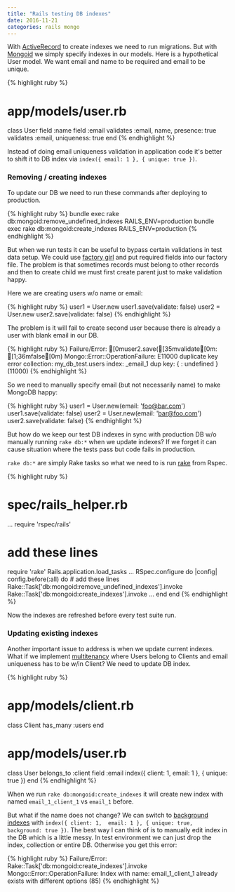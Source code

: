 ```yaml
---
title: "Rails testing DB indexes"
date: 2016-11-21
categories: rails mongo
---
```


With [ActiveRecord](http://edgeguides.rubyonrails.org/active_record_migrations.html) to create indexes we need to run migrations.  But with [Mongoid](https://github.com/mongodb/mongoid) we simply specify indexes in our models.  Here is a hypothetical User model.  We want email and name to be required and email to be unique.  

{% highlight ruby %}
# app/models/user.rb
class User
  field :name
  field :email
  validates :email, name, presence: true
  validates :email, uniqueness: true
end
{% endhighlight %}

Instead of doing email uniqueness validation in application code it's better to shift it to DB index via `index({ email: 1 }, { unique: true })`.

### Removing / creating indexes

 To update our DB we need to run these commands after deploying to production.  

{% highlight ruby %}
bundle exec rake db:mongoid:remove_undefined_indexes RAILS_ENV=production
bundle exec rake db:mongoid:create_indexes RAILS_ENV=production
{% endhighlight %}

But when we run tests it can be useful to bypass certain validations in test data setup.  We could use [factory girl](https://github.com/thoughtbot/factory_girl_rails) and put required fields into our factory file.  The problem is that sometimes records must belong to other records and then to create child we must first create parent just to make validation happy.  

Here we are creating users w/o name or email:

{% highlight ruby %}
user1 = User.new
user1.save(validate: false)
user2 = User.new
user2.save(validate: false)
{% endhighlight %}

The problem is it will fail to create second user because there is already a user with blank email in our DB.  

{% highlight ruby %}
Failure/Error: [0muser2.save([35mvalidate[0m: [1;36mfalse[0m)
Mongo::Error::OperationFailure:
  E11000 duplicate key error collection: my_db_test.users
  index: _email_1 dup key: { : undefined } (11000)
{% endhighlight %}

So we need to manually specify email (but not necessarily name) to make MongoDB happy:

{% highlight ruby %}
user1 = User.new(email: 'foo@bar.com')
user1.save(validate: false)
user2 = User.new(email: 'bar@foo.com')
user2.save(validate: false)
{% endhighlight %}

But how do we keep our test DB indexes in sync with production DB w/o manually running `rake db:*` when we update indexes?  If we forget it can cause situation where the tests pass but code fails in production.  

`rake db:*` are simply Rake tasks so what we need to is run [rake](http://stackoverflow.com/questions/13704976/how-to-call-a-rake-task-in-rspec) from Rspec.  

{% highlight ruby %}
# spec/rails_helper.rb
...
require 'rspec/rails'
# add these lines
require 'rake'
Rails.application.load_tasks
...
RSpec.configure do |config|
  config.before(:all) do
    # add these lines
    Rake::Task['db:mongoid:remove_undefined_indexes'].invoke
    Rake::Task['db:mongoid:create_indexes'].invoke
    ...
  end
end
{% endhighlight %}

Now the indexes are refreshed before every test suite run.  

### Updating existing indexes

Another important issue to address is when we update current indexes.  What if we implement [multitenancy](https://en.wikipedia.org/wiki/Multitenancy) where Users belong to Clients and email uniqueness has to be w/in Client?  We need to update DB index.  

{% highlight ruby %}
# app/models/client.rb
class Client
  has_many :users
end
# app/models/user.rb
class User
  belongs_to :client
  field :email
  index({ client: 1,  email: 1 }, { unique: true })
end
{% endhighlight %}

When we run `rake db:mongoid:create_indexes` it will create new index with named `email_1_client_1` vs `email_1` before.  

But what if the name does not change?  We can switch to [background indexes](https://docs.mongodb.com/v3.2/core/index-creation/) with `index({ client: 1,  email: 1 }, { unique: true, background: true })`.  The best way I can think of is to manually edit index in the DB which is a little messy.  In test environment we can just drop the index, collection or entire DB.  Otherwise you get this error:

{% highlight ruby %}
Failure/Error: Rake::Task['db:mongoid:create_indexes'].invoke
Mongo::Error::OperationFailure:
  Index with name: email_1_client_1 already exists with different options (85)
{% endhighlight %}
